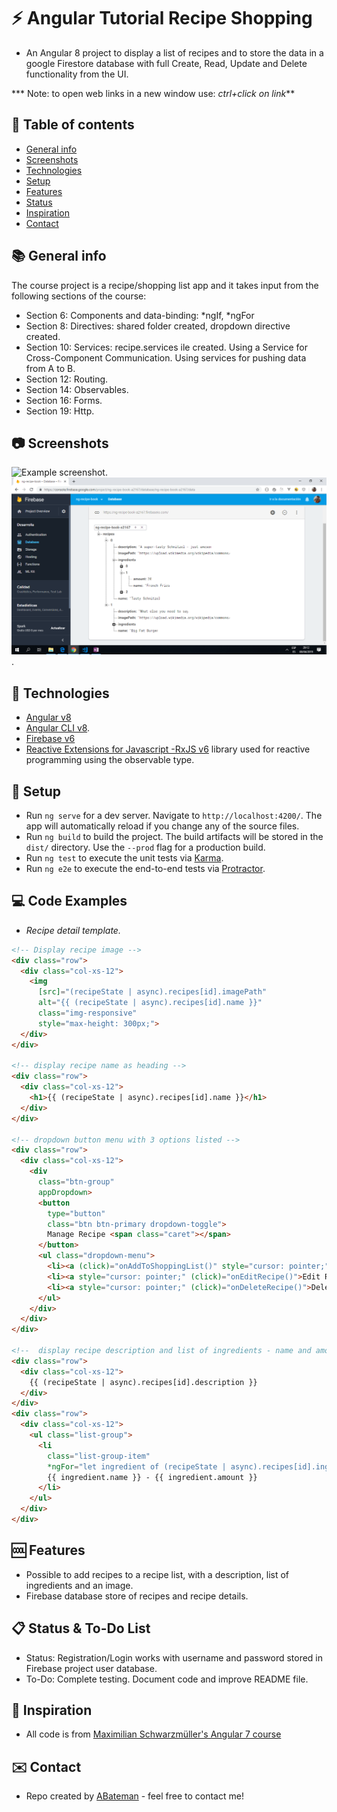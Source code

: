# :zap: Angular Tutorial Recipe Shopping

* An Angular 8 project to display a list of recipes and to store the data in a google Firestore database with full Create, Read, Update and Delete functionality from the UI.

*** Note: to open web links in a new window use: _ctrl+click on link_**

## :page_facing_up: Table of contents

* [General info](#general-info)
* [Screenshots](#screenshots)
* [Technologies](#technologies)
* [Setup](#setup)
* [Features](#features)
* [Status](#status)
* [Inspiration](#inspiration)
* [Contact](#contact)

## :books: General info

The course project is a recipe/shopping list app and it takes input from the following sections of the course:

* Section 6: Components and data-binding: *ngIf, *ngFor
* Section 8: Directives: shared folder created, dropdown directive created.
* Section 10: Services: recipe.services ile created. Using a Service for Cross-Component Communication. Using services for pushing data from A to B.
* Section 12: Routing.
* Section 14: Observables.
* Section 16: Forms.
* Section 19: Http.

## :camera: Screenshots

![Example screenshot](./img/recipe-list-detail.png).
![Example screenshot](./img/firebase-data-storage.png).

## :signal_strength: Technologies

* [Angular v8](https://angular.io/)
* [Angular CLI v8](https://cli.angular.io/).
* [Firebase v6](https://firebase.google.com/)
* [Reactive Extensions for Javascript -RxJS v6](https://angular.io/guide/rx-library) library used for reactive programming using the observable type.

## :floppy_disk: Setup

* Run `ng serve` for a dev server. Navigate to `http://localhost:4200/`. The app will automatically reload if you change any of the source files.
* Run `ng build` to build the project. The build artifacts will be stored in the `dist/` directory. Use the `--prod` flag for a production build.
* Run `ng test` to execute the unit tests via [Karma](https://karma-runner.github.io).
* Run `ng e2e` to execute the end-to-end tests via [Protractor](http://www.protractortest.org/).

## :computer: Code Examples

* _Recipe detail template._

```html
<!-- Display recipe image -->
<div class="row">
  <div class="col-xs-12">
    <img
      [src]="(recipeState | async).recipes[id].imagePath"
      alt="{{ (recipeState | async).recipes[id].name }}"
      class="img-responsive"
      style="max-height: 300px;">
  </div>
</div>

<!-- display recipe name as heading -->
<div class="row">
  <div class="col-xs-12">
    <h1>{{ (recipeState | async).recipes[id].name }}</h1>
  </div>
</div>

<!-- dropdown button menu with 3 options listed -->
<div class="row">
  <div class="col-xs-12">
    <div
      class="btn-group"
      appDropdown>
      <button
        type="button"
        class="btn btn-primary dropdown-toggle">
        Manage Recipe <span class="caret"></span>
      </button>
      <ul class="dropdown-menu">
        <li><a (click)="onAddToShoppingList()" style="cursor: pointer;">To Shopping List</a></li>
        <li><a style="cursor: pointer;" (click)="onEditRecipe()">Edit Recipe</a></li>
        <li><a style="cursor: pointer;" (click)="onDeleteRecipe()">Delete Recipe</a></li>
      </ul>
    </div>
  </div>
</div>

<!--  display recipe description and list of ingredients - name and amount -->
<div class="row">
  <div class="col-xs-12">
    {{ (recipeState | async).recipes[id].description }}
  </div>
</div>
<div class="row">
  <div class="col-xs-12">
    <ul class="list-group">
      <li
        class="list-group-item"
        *ngFor="let ingredient of (recipeState | async).recipes[id].ingredients">
        {{ ingredient.name }} - {{ ingredient.amount }}
      </li>
    </ul>
  </div>
</div>
```

## :cool: Features

* Possible to add recipes to a recipe list, with a description, list of ingredients and an image.
* Firebase database store of recipes and recipe details.

## :clipboard: Status & To-Do List

* Status: Registration/Login works with username and password stored in Firebase project user database.
* To-Do: Complete testing. Document code and improve README file.

## :clap: Inspiration

* All code is from [Maximilian Schwarzmüller's Angular 7 course](https://www.udemy.com/the-complete-guide-to-angular-2/learn/v4/overview)

## :envelope: Contact

* Repo created by [ABateman](https://www.andrewbateman.org) - feel free to contact me!
